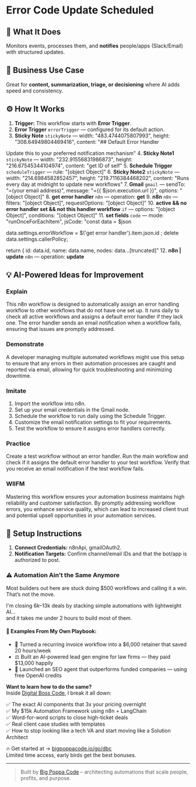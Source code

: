 # Error Code Update Scheduled
  ## 🚀 What It Does
  Monitors events, processes them, and **notifies** people/apps (Slack/Email) with structured updates.
  
  ## 💼 Business Use Case
  Great for **content, summarization, triage, or decisioning** where AI adds speed and consistency.
  
  ## ⚙️ How It Works
  1. **Trigger:** This workflow starts with **Error Trigger**.
  2. **Error Trigger** `errorTrigger` — configured for its default action.
3. **Sticky Note** `stickyNote` — width: "483.4744075807993", height: "308.64949804469416", content: "## Default Error Handler

Update this to your preferred notification mechanism"
4. **Sticky Note1** `stickyNote` — width: "232.91556831986873", height: "216.67545344104974", content: "get ID of self"
5. **Schedule Trigger** `scheduleTrigger` — rule: "[object Object]"
6. **Sticky Note2** `stickyNote` — width: "214.6984582852457", height: "219.7116384468202", content: "Runs every day at midnight to update new workflows"
7. **Gmail** `gmail` — sendTo: "=(your email address)", message: "={{ $json.execution.url }}", options: "[object Object]"
8. **get error handler** `n8n` — operation: **get**
9. **n8n** `n8n` — filters: "[object Object]", requestOptions: "[object Object]"
10. **active && no error handler set && not this  handler workflow** `if` — options: "[object Object]", conditions: "[object Object]"
11. **set fields** `code` — mode: "runOnceForEachItem", jsCode: "const data = $json

data.settings.errorWorkflow = $('get error handler').item.json.id ;
delete data.settings.callerPolicy;

return {
  id: data.id,
  name: data.name,
  nodes: data…[truncated]"
12. **n8n | update** `n8n` — operation: **update**
  
  ## 💡 AI-Powered Ideas for Improvement
  ### Explain
This n8n workflow is designed to automatically assign an error handling workflow to other workflows that do not have one set up. It runs daily to check all active workflows and assigns a default error handler if they lack one. The error handler sends an email notification when a workflow fails, ensuring that issues are promptly addressed.

### Demonstrate
A developer managing multiple automated workflows might use this setup to ensure that any errors in their automation processes are caught and reported via email, allowing for quick troubleshooting and minimizing downtime.

### Imitate
1. Import the workflow into n8n.
2. Set up your email credentials in the Gmail node.
3. Schedule the workflow to run daily using the Schedule Trigger.
4. Customize the email notification settings to fit your requirements.
5. Test the workflow to ensure it assigns error handlers correctly.

### Practice
Create a test workflow without an error handler. Run the main workflow and check if it assigns the default error handler to your test workflow. Verify that you receive an email notification if the test workflow fails.

### WIIFM
Mastering this workflow ensures your automation business maintains high reliability and customer satisfaction. By promptly addressing workflow errors, you enhance service quality, which can lead to increased client trust and potential upsell opportunities in your automation services.
  
  ## 🔧 Setup Instructions
  1. **Connect Credentials:** n8nApi, gmailOAuth2.
2. **Notification Targets:** Confirm channel/email IDs and that the bot/app is authorized to post.
  
### ⚠️ Automation Ain’t the Same Anymore

Most builders out here are stuck doing $500 workflows and calling it a win.  
That’s not the move.  

I'm closing $6k–$13k deals by stacking simple automations with lightweight AI...  
and it takes me under 2 hours to build most of them.

#### 🧠 Examples From My Own Playbook:
- 🔁 Turned a recurring invoice workflow into a $6,000 retainer that saved 20 hours/week  
- ⚖️ Built an AI-powered lead gen engine for law firms — they paid $13,000 happily  
- 🚀 Launched an SEO agent that outperforms funded companies — using free OpenAI credits  

**Want to learn how to do the same?**  
Inside [Digital Boss Code](https://bigpoppacode.io/go/dbc), I break it all down:

✅ The exact AI components that 3x your pricing overnight  
✅ My $15k Automation Framework using n8n + LangChain  
✅ Word-for-word scripts to close high-ticket deals  
✅ Real client case studies with templates  
✅ How to stop looking like a tech VA and start moving like a Solution Architect  

🔥 Get started at → [bigpoppacode.io/go/dbc](https://bigpoppacode.io/go/dbc)  
Limited time access, early birds get the best bonuses.

---
> Built by [Big Poppa Code](https://bigpoppacode.io) – architecting automations that scale people, profits, and purpose.
  